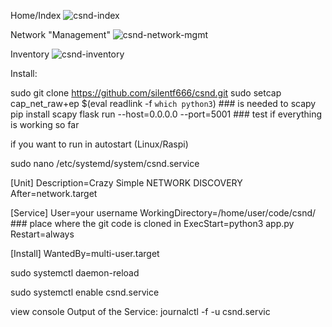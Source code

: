 
Home/Index
![csnd-index](https://github.com/user-attachments/assets/b2841f96-844d-4853-9173-72cb4e23f5c8)

Network "Management"
![csnd-network-mgmt](https://github.com/user-attachments/assets/d1c5e2b7-1e10-4e88-a701-e6c7eed2f04f)

Inventory
![csnd-inventory](https://github.com/user-attachments/assets/79e7b7f2-5d91-45dd-a277-16b6ce36e1b1)




Install:

sudo git clone https://github.com/silentf666/csnd.git
sudo setcap cap_net_raw+ep $(eval readlink -f `which python3`) ### is needed to scapy
pip install scapy
flask run --host=0.0.0.0 --port=5001 ### test if everything is working so far

if you want to run in autostart (Linux/Raspi)

sudo nano /etc/systemd/system/csnd.service

[Unit]
Description=Crazy Simple NETWORK DISCOVERY
After=network.target

[Service]
User=your username
WorkingDirectory=/home/user/code/csnd/ ### place where the git code is cloned in
ExecStart=python3 app.py
Restart=always

[Install]
WantedBy=multi-user.target


sudo systemctl daemon-reload

sudo systemctl enable csnd.service

view console Output of the Service: 
journalctl -f -u csnd.servic
